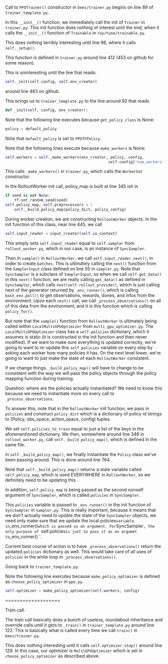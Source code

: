 Call to ``PPOTrainer()`` constructor in ``bees/trainer.py`` begins on line 89 of ``trainer_template.py``.

In this ``__init__()`` function, we immediately call the init of ``Trainer`` in ``trainer.py``. This init function does nothing of interest until the end, when it calls the ``__init__()`` function of ``Trainable`` in ``ray/tune/trainable.py``.

This does nothing terribly interesting until line 96, where it calls ``self._setup()``.

This function is defined in ``trainer.py`` around line 412 (453 on github for some reason).

This is uninteresting until the line that reads:
    
```python
self._init(self.config, self.env_creator)
```

around line 483 on github.

This brings us to ``trainer_template.py`` to the line around 92 that reads
    
```python
def _init(self, config, env_creator):
```

Note that the following line executes because ``get_policy_class`` is None:

```python
policy = default_policy
```

Note that ``default_policy`` is set to ``PPOTFPolicy``.

Note that the following lines execute because ``make_workers`` is None:

```python
self.workers = self._make_workers(env_creator, policy, config,
                                              self.config["num_workers"])
```

This calls ``_make_workers()`` in ``trainer.py``, which calls the ``WorkerSet`` constructor.

In the RolloutWorker init call, policy_map is built at line 345 ish in

```python
if seed is not None:
    tf.set_random_seed(seed)
self.policy_map, self.preprocessors = \
    self._build_policy_map(policy_dict, policy_config)
```

During worker creation, we are constructing ``RolloutWorker`` objects. In the init function of this class, near line 445, we call

```python
self.input_reader = input_creator(self.io_context)
```

This simply sets ``self.input_reader`` equal to ``self.sampler`` from ``rollout_worker.py``, which in our case, is an instance of ``SyncSampler``. 

Then in ``sample()`` in ``RolloutWorker``, we call ``self.input_reader.next()``, in order to create ``batches``. This is ultimately calling the ``next()`` function from the ``SamplerInput`` class defined on line 55 in ``sampler.py``. Note that ``SyncSampler`` is a subclass of ``SamplerInput``, so when we call ``self.get_data()`` in this ``next()`` function, we are really calling ``get_data()`` as defined in ``SyncSampler``, which calls ``next(self.rollout_provider)``, which is just calling next of the generator returned by ``_env_runner()``, which is calling ``base_env.poll()`` to get observations, rewards, dones, and infos from the environment. Upon each ``next()`` call, we call ``_process_observations()`` on all of this data from the environment, and it is this function which is calling ``policy_for()``.

But note that the ``sample()`` function from ``RolloutWorker`` is ultimately being called within ``LocalMultiGPUOptimizer`` from ``multi_gpu_optimizer.py``. The ``LocalMultiGPUOptimizer`` class has a ``self.policies`` dictionary, which it assumes is static (it is constructed in the init function and then never modified). If we want to make sure everything is updated correctly, we're going to want to re-update this ``self.policies`` variable on every step by asking each worker how many policies it has. On the next level lower, we're going to want to just make the state of each ``RolloutWorker`` consistent.

If we change things, ``_build_policy_map()`` will have to change to be consistent with the way we will pass the policy objects through the policy mapping function during training.

Question: where are the policies actually instantiated? We need to know this because we need to instantiate more on every call to ``_process_observations``.

To answer this, note that in the ``RolloutWorker`` init function, we pass in ``policies`` and construct ``policy_dict`` which is a dictionary of policy id strings to (Policy, obs_space, action_space, config) tuples.

We set ``self.policies_to_train`` equal to just a list of the keys in the aforementioned dictionary. We then, somewhere around line 348 in ``rollout_worker.py``, call ``self._build_policy_map()``, which is defined in the same file. 

in  ``self._build_policy_map()``, we finally instantiate the ``Policy`` class we've been passing around. This is done around line 764.

Note that ``self._build_policy_map()`` returns a state variable called ``self.policy_map``, which is used EVERYWHERE in ``RolloutWorker``, so we definitely need to be updating this. 

In addition, ``self.policy_map`` is being passed as the second nonself argument of ``SyncSampler``, which is called ``policies`` in ``SyncSampler``.

This ``policies`` variable is passed to ``_env_runner()`` in the init function of ``SyncSampler`` in ``sampler.py``. This is really important, because it means that we don't actually need to update the state of the ``SyncSampler`` objects, we need only make sure that we update the local policies`` variable in ``_env_runner()`` which is passed as an argument. For ``SyncSampler``, the only purpose of ``self.policies`` is just to pass it as an argumet to ``_env_runner()``. 

Current best course of action is to have ``_process_observations()`` return the updated ``policies`` dictionary as well. This would take care of all uses of ``policies`` in the while loop in ``_process_observations()``. 

Going back to ``trainer_template.py``:

Note the following line executes because ``make_policy_optimizer`` is defined as ``choose_policy_optimizer`` in ``ppo.py``. 

```python
self.optimizer = make_policy_optimizer(self.workers, config)
```


===================

Train call.

The train call basically does a bunch of useless, roundabout inheritance and override calls until it gets to ``_train()`` in ``trainer_template.py`` around line 122. This is basically what is called every time we call ``train()`` in ``bees/trainer.py``.

This does nothing interesting until it calls ``self.optimizer.step()`` around line 129. In this case, our optimizer is ``MultiGPUOptimizer`` which is set in ``choose_policy_optimizer`` as described above.  
